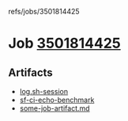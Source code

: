refs/jobs/3501814425

# Job [3501814425](https://github.com/rokmoln/support-firecloud/runs/3501814425?check_suite_focus=true)

## Artifacts

* [log.sh-session](log.sh-session)
* [sf-ci-echo-benchmark](sf-ci-echo-benchmark)
* [some-job-artifact.md](some-job-artifact.md)

